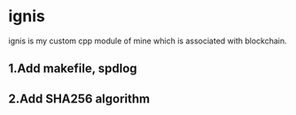 # ignis
ignis is my custom cpp module of mine which is associated with blockchain.

## 1.Add makefile, spdlog

## 2.Add SHA256 algorithm
